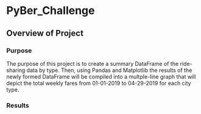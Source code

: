 # PyBer_Challenge
## Overview of Project
### Purpose
The purpose of this project is to create a summary DataFrame of the ride-sharing data by type. Then, using Pandas and Matplotlib the results of the newly formed DataFrame will be compiled into a multple-line graph that will depict the total weekly fares from 01-01-2019 to 04-29-2019 for each city type.
### Results

